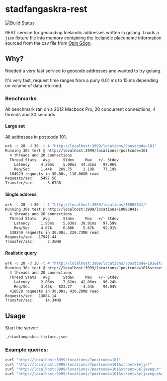 stadfangaskra-rest
==================

[![Build Status](https://secure.travis-ci.org/StefanKjartansson/stadfangaskra-rest.png)](http://travis-ci.org/StefanKjartansson/stadfangaskra-rest)

REST service for geocoding Icelandic addresses written in golang. Loads a `json` fixture file into memory containing the Icelandic placename information sourced from the csv file from [Opin Gögn](http://gogn.island.is/).

## Why?

Needed a very fast service to geocode addresses and wanted to try golang.

It's very fast, request time ranges from a puny 0.01 ms to 15.ms depending on volume of data returned.

### Benchmarks

All benchmark ran on a 2012 Macbook Pro, 20 concurrent connections, 4 threads and 30 seconds

#### Large set

All addresses in postcode 101.

```bash
wrk -c 20 -d 30 -t 4 "http://localhost:3999/locations/?postcode=101"
Running 30s test @ http://localhost:3999/locations/?postcode=101
  4 threads and 20 connections
  Thread Stats   Avg      Stdev     Max   +/- Stdev
    Latency     4.20ms    5.00ms  44.31ms   97.96%
    Req/Sec     1.44k   269.75     2.18k    77.19%
  164929 requests in 30.00s, 110.00GB read
Requests/sec:   5497.56
Transfer/sec:      3.67GB
```

#### Single address

```bash
wrk -c 20 -d 30 -t 4 "http://localhost:3999/locations/10083841/"
Running 30s test @ http://localhost:3999/locations/10083841/
  4 threads and 20 connections
  Thread Stats   Avg      Stdev     Max   +/- Stdev
    Latency     1.95ms    5.63ms  38.91ms   97.59%
    Req/Sec     4.67k     0.88k    5.67k    92.91%
  538249 requests in 30.00s, 220.73MB read
Requests/sec:  17941.44
Transfer/sec:      7.36MB
```

#### Realistic query

```bash
wrk -c 20 -d 30 -t 4 "http://localhost:3999/locations/?postcode=101&street=Laugavegur&number=1&number=22"
Running 30s test @ http://localhost:3999/locations/?postcode=101&street=Laugavegur&number=1&number=22
  4 threads and 20 connections
  Thread Stats   Avg      Stdev     Max   +/- Stdev
    Latency     2.86ms    7.62ms  42.06ms   96.24%
    Req/Sec     3.65k   823.27     4.44k    94.04%
  416528 requests in 30.00s, 430.20MB read
Requests/sec:  13884.14
Transfer/sec:     14.34MB
```

## Usage

Start the server:

```bash
./stadfangaskra fixture.json
```

### Example queries:

```bash
curl "http://localhost:3999/locations/?postcode=101"
curl "http://localhost:3999/locations/?postcode=101&street=Selja*"
curl "http://localhost:3999/locations/?postcode=101&street=Seljavegur"
curl "http://localhost:3999/locations/?postcode=101&street=Seljavegur&number=1"
```
